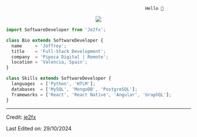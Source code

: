                                                          Hello 👋



<p align="center">
  <img src="https://github.com/thompsonemerson/thompsonemerson/raw/master/cover-thompson.png" />
</p>

```js
import SoftwareDeveloper from 'Je2fx';

class Bio extends SoftwareDeveloper {
  name     = 'Jeffrey';
  title    = 'Full-Stack Development';
  company  = 'Pipoca Digital | Remote';
  location = 'Valencia, Spain';
}

class Skills extends SoftwareDeveloper {
  languages  = ['Python', 'HTLM'];
  databases  = ['MySQL', 'MongoDB', 'PostgreSQL'];
  frameworks = ['React', 'React Native', 'Angular', 'GraphQL'];
}
```
----
Credit: [je2fx](https://github.com/je2fx)

Last Edited on: 29/10/2024

